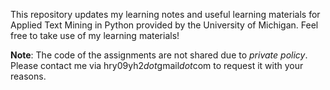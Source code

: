 This repository updates my learning notes and useful learning materials for Applied Text Mining in Python provided by the University of Michigan. Feel free to take use of my learning materials!

**Note**: The code of the assignments are not shared due to *private policy*. Please contact me via hry09yh2*dot*gmail*dot*com to request it with your reasons.
